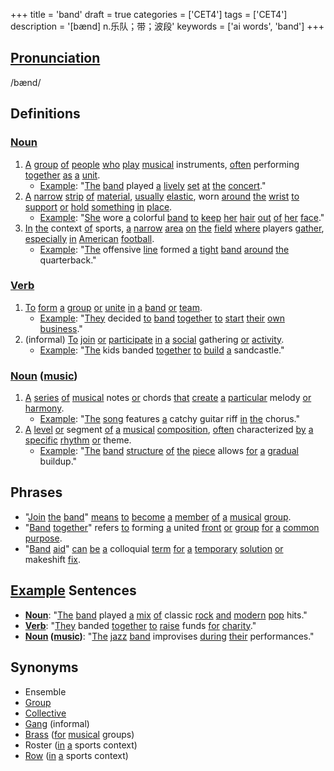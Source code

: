 +++
title = 'band'
draft = true
categories = ['CET4']
tags = ['CET4']
description = '[bænd] n.乐队；带；波段'
keywords = ['ai words', 'band']
+++

## [Pronunciation](/post/pronunciation/)
/bænd/

## Definitions
### [Noun](/post/noun/)
1. [A](/post/a/) [group](/post/group/) [of](/post/of/) [people](/post/people/) [who](/post/who/) [play](/post/play/) [musical](/post/musical/) instruments, [often](/post/often/) performing [together](/post/together/) [as](/post/as/) [a](/post/a/) [unit](/post/unit/).
   - [Example](/post/example/): "[The](/post/the/) [band](/post/band/) played [a](/post/a/) [lively](/post/lively/) [set](/post/set/) [at](/post/at/) [the](/post/the/) [concert](/post/concert/)."
2. [A](/post/a/) [narrow](/post/narrow/) [strip](/post/strip/) [of](/post/of/) [material](/post/material/), [usually](/post/usually/) [elastic](/post/elastic/), worn [around](/post/around/) [the](/post/the/) [wrist](/post/wrist/) [to](/post/to/) [support](/post/support/) [or](/post/or/) [hold](/post/hold/) [something](/post/something/) [in](/post/in/) [place](/post/place/).
   - [Example](/post/example/): "[She](/post/she/) wore [a](/post/a/) colorful [band](/post/band/) [to](/post/to/) [keep](/post/keep/) [her](/post/her/) [hair](/post/hair/) [out](/post/out/) [of](/post/of/) [her](/post/her/) [face](/post/face/)."
3. [In](/post/in/) [the](/post/the/) context [of](/post/of/) sports, [a](/post/a/) [narrow](/post/narrow/) [area](/post/area/) [on](/post/on/) [the](/post/the/) [field](/post/field/) [where](/post/where/) players [gather](/post/gather/), [especially](/post/especially/) [in](/post/in/) [American](/post/american/) [football](/post/football/).
   - [Example](/post/example/): "[The](/post/the/) offensive [line](/post/line/) formed [a](/post/a/) [tight](/post/tight/) [band](/post/band/) [around](/post/around/) [the](/post/the/) quarterback."

### [Verb](/post/verb/)
1. [To](/post/to/) [form](/post/form/) [a](/post/a/) [group](/post/group/) [or](/post/or/) [unite](/post/unite/) [in](/post/in/) [a](/post/a/) [band](/post/band/) [or](/post/or/) [team](/post/team/).
   - [Example](/post/example/): "[They](/post/they/) decided [to](/post/to/) [band](/post/band/) [together](/post/together/) [to](/post/to/) [start](/post/start/) [their](/post/their/) [own](/post/own/) [business](/post/business/)."
2. (informal) [To](/post/to/) [join](/post/join/) [or](/post/or/) [participate](/post/participate/) [in](/post/in/) [a](/post/a/) [social](/post/social/) gathering [or](/post/or/) [activity](/post/activity/).
   - [Example](/post/example/): "[The](/post/the/) kids banded [together](/post/together/) [to](/post/to/) [build](/post/build/) [a](/post/a/) sandcastle."

### [Noun](/post/noun/) ([music](/post/music/))
1. [A](/post/a/) [series](/post/series/) [of](/post/of/) [musical](/post/musical/) notes [or](/post/or/) chords [that](/post/that/) [create](/post/create/) [a](/post/a/) [particular](/post/particular/) melody [or](/post/or/) [harmony](/post/harmony/).
   - [Example](/post/example/): "[The](/post/the/) [song](/post/song/) features [a](/post/a/) catchy guitar riff [in](/post/in/) [the](/post/the/) chorus."
2. [A](/post/a/) [level](/post/level/) [or](/post/or/) segment [of](/post/of/) [a](/post/a/) [musical](/post/musical/) [composition](/post/composition/), [often](/post/often/) characterized [by](/post/by/) [a](/post/a/) [specific](/post/specific/) [rhythm](/post/rhythm/) [or](/post/or/) theme.
   - [Example](/post/example/): "[The](/post/the/) [band](/post/band/) [structure](/post/structure/) [of](/post/of/) [the](/post/the/) [piece](/post/piece/) allows [for](/post/for/) [a](/post/a/) [gradual](/post/gradual/) buildup."

## Phrases
- "[Join](/post/join/) [the](/post/the/) [band](/post/band/)" [means](/post/means/) [to](/post/to/) [become](/post/become/) [a](/post/a/) [member](/post/member/) [of](/post/of/) [a](/post/a/) [musical](/post/musical/) [group](/post/group/).
- "[Band](/post/band/) [together](/post/together/)" refers [to](/post/to/) forming [a](/post/a/) united [front](/post/front/) [or](/post/or/) [group](/post/group/) [for](/post/for/) [a](/post/a/) [common](/post/common/) [purpose](/post/purpose/).
- "[Band](/post/band/) [aid](/post/aid/)" [can](/post/can/) [be](/post/be/) [a](/post/a/) colloquial [term](/post/term/) [for](/post/for/) [a](/post/a/) [temporary](/post/temporary/) [solution](/post/solution/) [or](/post/or/) makeshift [fix](/post/fix/).

## [Example](/post/example/) Sentences
- **[Noun](/post/noun/)**: "[The](/post/the/) [band](/post/band/) played [a](/post/a/) [mix](/post/mix/) [of](/post/of/) classic [rock](/post/rock/) [and](/post/and/) [modern](/post/modern/) [pop](/post/pop/) hits."
- **[Verb](/post/verb/)**: "[They](/post/they/) banded [together](/post/together/) [to](/post/to/) [raise](/post/raise/) funds [for](/post/for/) [charity](/post/charity/)."
- **[Noun](/post/noun/) ([music](/post/music/))**: "[The](/post/the/) [jazz](/post/jazz/) [band](/post/band/) improvises [during](/post/during/) [their](/post/their/) performances."

## Synonyms
- Ensemble
- [Group](/post/group/)
- [Collective](/post/collective/)
- [Gang](/post/gang/) (informal)
- [Brass](/post/brass/) ([for](/post/for/) [musical](/post/musical/) groups)
- Roster ([in](/post/in/) [a](/post/a/) sports context)
- [Row](/post/row/) ([in](/post/in/) [a](/post/a/) sports context)
